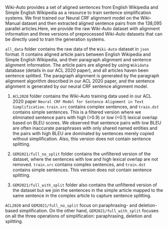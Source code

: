 Wiki-Auto provides a set of aligned sentences from English Wikipedia and Simple English Wikipedia as a resource to train sentence simplification systems. We first trained our Neural CRF alignment model on the Wiki-Manual dataset and then extracted aligned sentence pairs from the 138,095 parallel articles.Here, we provide the raw Wiki-Auto dataset with alignment information and three versions of preprocessed Wiki-Auto datasets that can be directly used to train the generation systems.


```all_data``` folder contains the raw data of the ```Wiki-Auto``` dataset in ```json``` format. 
It contains aligned article pairs between English Wikipedia and Simple English Wikipedia, and their paragraph alignment and sentence alignment information. 
The article pairs are aligned by using ```Wikidata``` database (details in our ACL 2020 paper), and all articles haven been sentence splitted. 
The paragraph alignment is generated by the paragraph alignment algorithm described in our ACL 2020 paper, and the sentence alignment is generated by our neural CRF sentence alignment model.


1. ```ACL2020``` folder contains the Wiki-Auto training data used in our ACL 2020 paper ```Neural CRF Model for Sentence Alignment in Text Simplification```.
```train.src``` contains complex sentences, and ```train.dst``` contains simple sentences. This is a filtered version where we eliminated sentence pairs with
high (>0.9) or low (<0.1) lexical overlap based on BLEU scores. We observed that sentence pairs with low BLEU are often inaccurate paraphrases with only shared named entities and
the pairs with high BLEU are dominated by sentences merely copied without simplification. Also, this version does not contain sentence splitting.


2. ```GEM2021/full_no_split``` folder contains the unfiltered version of the dataset, where the sentences with low and high lexical overlap are not removed. 
```train.src``` contains complex sentences, and ```train.dst``` contains simple sentences. This version does not contain sentence splitting.


3. ```GEM2021/full_with_split``` folder also contains the unfiltered version of the dataset but we join the sentences in the simple article mapped 
to the same sentence in the complex article to capture sentence splitting.

```ACL2020``` and ```GEM2021/full_no_split``` focus on paraphrasing- and deletion-based simplification. On the other hand, ```GEM2021/full_with_split``` 
focuses on all the three operations of simplification: paraphrasing, deletion and splitting. 


